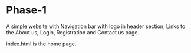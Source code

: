 # Phase-1
A  simple website with Navigation bar with logo in header section, Links to the About us, Login, Registration and Contact us page.

index.html is the home page.
